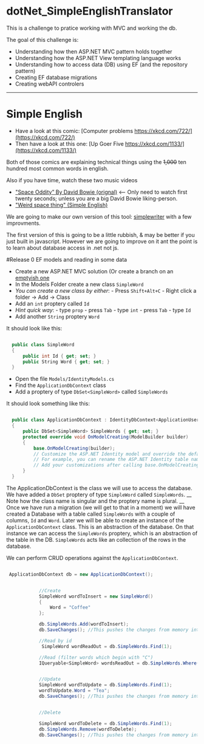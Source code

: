 # dotNet_SimpleEnglishTranslator

This is a challenge to pratice working with MVC and working the db. 

The goal of this challenge is:

 - Understanding how then ASP.NET MVC pattern holds together
 - Understanding how the ASP.NET View templating language works
 - Understanding how to access data (DB) using EF (and the repository pattern)
 - Creating EF database migrations 
 - Creating webAPI controlers


 -------------------------------


# Simple English


 - Have a look at this comic: [Computer problems https://xkcd.com/722/](https://xkcd.com/722/)
 - Then have a look at this one: [Up Goer Five https://xkcd.com/1133/](https://xkcd.com/1133/)
 
Both of those comics are explaining technical things using the ~~1,000~~ ten hundred most common words in english.

Also if you have time, watch these two music videos
 - ["Space Oddity” By David Bowie (orignal)](https://www.youtube.com/watch?v=D67kmFzSh_o) <-- Only need to watch first twenty seconds; unless you are a big David Bowie liking-person.
 - ["Weird space thing" (Simple English) ](https://www.youtube.com/watch?v=ygrdAvmr-MA)
 
 
We are going to make our own version of this tool: [simplewriter](http://xkcd.com/simplewriter/)
with a few improvments.

The first version of this is going to be a little rubbish, & may be better if you just built in javascript. However we are going to improve on it ant the point is to learn about database access in .net not js.


 #Release 0 EF models and reading in some data
 
 
  - Create a new ASP.NET MVC solution (Or create a branch on an [emptyish one](../../../dotNet_SillyLittleSiteOnAzure)
  - In the Models Folder create a new class `SimpleWord`
   - *You can create a new class by either*:
    - Press `Shift+Alt+C`
    - Right click a folder -> Add -> Class
  - Add an `int` proptery called `Id`
   - *Hint quick way*: 
    - type `prop`
    - press `Tab`
    - type `int`
    - press `Tab`
    - type `Id` 
  - Add another `String` proptery `Word`
  
It should look like this:

``` cs

  public class SimpleWord
  {
      public int Id { get; set; }
      public String Word { get; set; }
  }

```
 - Open the file `Models/IdentityModels.cs`
 - Find the `ApplicationDbContext` class
 - Add a proptery of type `DbSet<SimpleWord>` called `SimpleWords`

It should look something like this:

``` cs

  public class ApplicationDbContext : IdentityDbContext<ApplicationUser>
  {
      public DbSet<SimpleWord> SimpleWords { get; set; }
      protected override void OnModelCreating(ModelBuilder builder)
      {
          base.OnModelCreating(builder);
          // Customize the ASP.NET Identity model and override the defaults if needed.
          // For example, you can rename the ASP.NET Identity table names and more.
          // Add your customizations after calling base.OnModelCreating(builder);
      }
  }

```
 
The ApplicationDbContext is the class we will use to access the database. We have added a `DbSet` proptery of type `SimpleWord` called `SimpleWords`. __ Note how the class name is singular and the proptery name is plural. __
Once we have run a migration (we will get to that in a moment) we will have created a Database with a table called `SimpleWords` with a couple of columns, `Id` and `Word`. Later we will be able to create an instance of the `ApplicationDbContext` class. This is an abstraction of the database. On that instance we can access the `SimpleWords` proptery, which is an abstraction of the table in the DB. `SimpleWords` acts like an collection of the rows in the database. 

We can perform CRUD operations against the `ApplicationDbContext`. 


``` cs

 ApplicationDbContext db = new ApplicationDbContext();


            //Create
            SimpleWord wordToInsert = new SimpleWord()
            {
                Word = "Coffee"
            };

            db.SimpleWords.Add(wordToInsert);
            db.SaveChanges(); //This pushes the changes from memory into the db

            //Read by id
             SimpleWord wordReadOut = db.SimpleWords.Find(1);

            //Read (filter words which begin with "C")
            IQueryable<SimpleWord> wordsReadOut = db.SimpleWords.Where(w => w.Word.StartsWith("C"));


            //Update
            SimpleWord wordToUpdate = db.SimpleWords.Find(1);
            wordToUpdate.Word = "Tea";
            db.SaveChanges(); //This pushes the changes from memory into the db


            //Delete

            SimpleWord wordToDelete = db.SimpleWords.Find(1);
            db.SimpleWords.Remove(wordToDelete);
            db.SaveChanges(); //This pushes the changes from memory into the db



```



 

